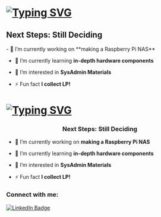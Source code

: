<h1><a href="https://git.io/typing-svg"><img src="https://readme-typing-svg.herokuapp.com?color=39c5bb&lines=Hi%2C+👋+I%E2%80%99m+Austin!+:^%29"alt="Typing SVG"></a></h1>
<h2>Next Steps: Still Deciding</h2>
- 🔭 I’m currently working on **making a Raspberry Pi NAS**

- 🌱 I’m currently learning **in-depth hardware components**

- 🤝 I’m interested in **SysAdmin Materials**

- ⚡ Fun fact **I collect LP!**


<h1><a href="https://git.io/typing-svg"><img src="https://readme-typing-svg.herokuapp.com?color=39c5bb&lines=Hi%2C+👋+I%E2%80%99m+Austin!+:^%29"alt="Typing SVG"></a></h1><h3 align="center">Next Steps: Still Deciding</h3>

- 🔭 I’m currently working on **making a Raspberry Pi NAS**

- 🌱 I’m currently learning **in-depth hardware components**

- 🤝 I’m interested in **SysAdmin Materials**

- ⚡ Fun fact **I collect LP!**




<h3 align="left">Connect with me:</h3>
<a href="https://www.linkedin.com/in/411-austin-yang/" target="_blank" rel="noreferrer">
  <img src="https://img.shields.io/badge/LinkedIn-0077B5?style=for-the-badge&logo=linkedin&logoColor=white" alt="LinkedIn Badge"/>
</a>
